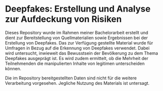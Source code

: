 # Deepfakes: Erstellung und Analyse zur Aufdeckung von Risiken
Dieses Repository wurde im Rahmen meiner Bachelorarbeit erstellt und dient zur Bereitstellung von Quellmaterialien sowie Ergebnissen bei der Erstellung von Deepfakes. Das zur Verfügung gestellte Material wurde für Umfragen in Bezug auf die Erkennung von Deepfakes verwendet. Dabei wird untersucht, inwieweit das Bewusstsein der Bevölkerung zu dem Thema Deepfakes ausgeprägt ist. Es wird zudem ermittelt, ob die Mehrheit der Teilnehmenden die manipulierten Inhalte von legitimen unterscheiden können.

Die im Repository bereitgestellten Daten sind nicht für die weitere Verarbeitung vorgesehen. Jegliche Nutzung des Materials ist untersagt.
